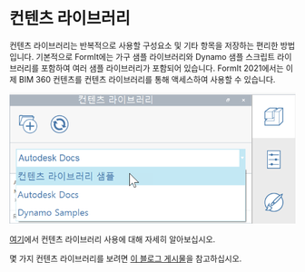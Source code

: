 # 컨텐츠 라이브러리

컨텐츠 라이브러리는 반복적으로 사용할 구성요소 및 기타 항목을 저장하는 편리한 방법입니다. 기본적으로 FormIt에는 가구 샘플 라이브러리와 Dynamo 샘플 스크립트 라이브러리를 포함하여 여러 샘플 라이브러리가 포함되어 있습니다. FormIt 2021에서는 이제 BIM 360 컨텐츠를 컨텐츠 라이브러리를 통해 액세스하여 사용할 수 있습니다.

![](<../.gitbook/assets/screen-shot-2020-03-30-at-1.39.13-pm (1).png>)

[여기](../formit-primer/part-i/import-export-and-content-library.md)에서 컨텐츠 라이브러리 사용에 대해 자세히 알아보십시오.

몇 가지 컨텐츠 라이브러리를 보려면 [이 블로그 게시물](https://formit.autodesk.com/blog/post/content-library)을 참고하십시오.
